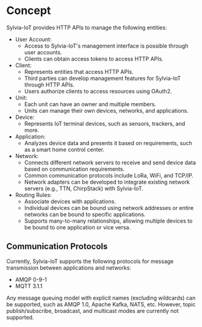 # Concept

Sylvia-IoT provides HTTP APIs to manage the following entities:

- User Account:
    - Access to Sylvia-IoT's management interface is possible through user accounts.
    - Clients can obtain access tokens to access HTTP APIs.
- Client:
    - Represents entities that access HTTP APIs.
    - Third parties can develop management features for Sylvia-IoT through HTTP APIs.
    - Users authorize clients to access resources using OAuth2.
- Unit:
    - Each unit can have an owner and multiple members.
    - Units can manage their own devices, networks, and applications.
- Device:
    - Represents IoT terminal devices, such as sensors, trackers, and more.
- Application:
    - Analyzes device data and presents it based on requirements, such as a smart home control
      center.
- Network:
    - Connects different network servers to receive and send device data based on communication
      requirements.
    - Common communication protocols include LoRa, WiFi, and TCP/IP.
    - Network adapters can be developed to integrate existing network servers (e.g., TTN,
      ChirpStack) with Sylvia-IoT.
- Routing Rules:
    - Associate devices with applications.
    - Individual devices can be bound using network addresses or entire networks can be bound to
      specific applications.
    - Supports many-to-many relationships, allowing multiple devices to be bound to one application
      or vice versa.

## Communication Protocols

Currently, Sylvia-IoT supports the following protocols for message transmission between applications
and networks:

- AMQP 0-9-1
- MQTT 3.1.1

Any message queuing model with explicit names (excluding wildcards) can be supported, such as AMQP
1.0, Apache Kafka, NATS, etc. However, topic publish/subscribe, broadcast, and multicast modes are
currently not supported.
